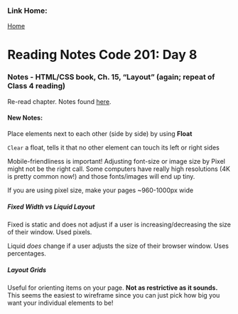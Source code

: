 ### Link Home:
[Home](README.md)

# Reading Notes Code 201: Day 8

### Notes - HTML/CSS book, Ch. 15, “Layout” (again; repeat of Class 4 reading)

Re-read chapter. Notes found [here](read04.md).

#### New Notes:

Place elements next to each other (side by side) by using **Float** 

`Clear` a float, tells it that no other element can touch its left or right sides

Mobile-friendliness is important! Adjusting font-size or image size by Pixel might not be the right call. Some computers have really high resolutions (4K is pretty common now!) and those fonts/images will end up tiny.

If you are using pixel size, make your pages ~960-1000px wide

##### Fixed Width vs Liquid Layout

Fixed is static and does not adjust if a user is increasing/decreasing the size of their window. Used pixels.

Liquid *does* change if a user adjusts the size of their browser window. Uses percentages.

##### Layout Grids

Useful for orienting items on your page. **Not as restrictive as it sounds.** This seems the easiest to wireframe since you can just pick how big you want your individual elements to be!